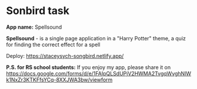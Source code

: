 # Sonbird task

**App name:** Spellsound

**Spellsound** - is a single page application in a "Harry Potter" theme, a quiz for finding the correct effect for a spell

Deploy: https://staceysych-songbird.netlify.app/

**P.S. for RS school students:** If you enjoy my app, please share it on https://docs.google.com/forms/d/e/1FAIpQLSdUPjV2HWMA2TvgqWvghNlWk1NxZr3KTKFfsYCq-8XXJWA3bw/viewform

